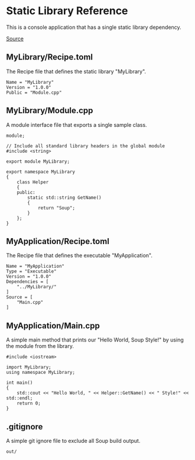 # Static Library Reference
This is a console application that has a single static library dependency.

[Source](https://github.com/mwasplund/Soup/tree/master/Samples/StaticLibraryReference)

## MyLibrary/Recipe.toml
The Recipe file that defines the static library "MyLibrary".
```
Name = "MyLibrary"
Version = "1.0.0"
Public = "Module.cpp"
```

## MyLibrary/Module.cpp
A module interface file that exports a single sample class.
```
module;

// Include all standard library headers in the global module
#include <string>

export module MyLibrary;

export namespace MyLibrary
{
    class Helper
    {
    public:
        static std::string GetName()
        {
            return "Soup";
        }
    };
}
```

## MyApplication/Recipe.toml
The Recipe file that defines the executable "MyApplication".
```
Name = "MyApplication"
Type = "Executable"
Version = "1.0.0"
Dependencies = [
    "../MyLibrary/"
]
Source = [
    "Main.cpp"
]
```

## MyApplication/Main.cpp
A simple main method that prints our "Hello World, Soup Style!" by using the module from the library.
```
#include <iostream>

import MyLibrary;
using namespace MyLibrary;

int main()
{
    std::cout << "Hello World, " << Helper::GetName() << " Style!" << std::endl;
    return 0;
}
```

## .gitignore
A simple git ignore file to exclude all Soup build output.
```
out/
```
